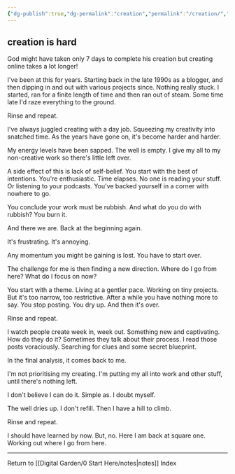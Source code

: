 ```yaml
---
{"dg-publish":true,"dg-permalink":"creation","permalink":"/creation/","created":"","updated":""}
---
```



## creation is hard

God might have taken only 7 days to complete his creation but creating online takes a lot longer!

I've been at this for years. Starting back in the late 1990s as a blogger, and then dipping in and out with various projects since. Nothing really stuck. I started, ran for a finite length of time and then ran out of steam. Some time late I'd raze everything to the ground. 

Rinse and repeat. 

I've always juggled creating with a day job. Squeezing my creativity into snatched time. As the years have gone on, it's become harder and harder. 

My energy levels have been sapped. The well is empty. I give my all to my non-creative work so there's little left over. 

A side effect of this is lack of self-belief. You start with the best of intentions. You're enthusiastic. Time elapses. No one is reading your stuff. Or listening to your podcasts. You've backed yourself in a corner with nowhere to go. 

You conclude your work must be rubbish. And what do you do with rubbish? You burn it. 

And there we are. Back at the beginning again. 

It's frustrating. It's annoying. 

Any momentum you might be gaining is lost. You have to start over. 

The challenge for me is then finding a new direction. Where do I go from here? What do I focus on now?

You start with a theme. Living at a gentler pace. Working on tiny projects. But it's too narrow, too restrictive. After a while you have nothing more to say. You stop posting. You dry up. And then it's over. 

Rinse and repeat. 

I watch people create week in, week out. Something new and captivating. How do they do it? Sometimes they talk about their process. I read those posts voraciously. Searching for clues and some secret blueprint. 

In the final analysis, it comes back to me. 

I'm not prioritising my creating. I'm putting my all into work and other stuff, until there's nothing left. 

I don't believe I can do it. Simple as. I doubt myself. 

The well dries up. I don't refill. Then I have a hill to climb. 

Rinse and repeat. 

I should have learned by now. But, no. Here I am back at square one. Working out where I go from here. 

---

Return to [[Digital Garden/0 Start Here/notes\|notes]] Index